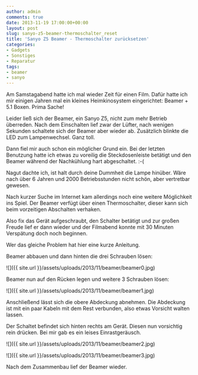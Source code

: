 ```yaml
---
author: admin
comments: true
date: 2013-11-19 17:00:00+00:00
layout: post
slug: sanyo-z5-beamer-thermoschalter_reset
title: 'Sanyo Z5 Beamer - Thermoschalter zurücksetzen'
categories:
- Gadgets
- Sonstiges
- Reparatur
tags:
- beamer
- sanyo
---
```


Am Samstagabend hatte ich mal wieder Zeit für einen Film. Dafür hatte ich mir einigen Jahren mal ein kleines Heimkinosystem eingerichtet: Beamer + 5.1 Boxen. Prima Sache!

Leider ließ sich der Beamer, ein Sanyo Z5, nicht zum mehr Betrieb überreden. Nach dem Einschalten lief zwar der Lüfter, nach wenigen Sekunden schaltete sich der Beamer aber wieder ab. Zusätzlich blinkte die LED zum Lampenwechsel. Ganz toll.

Dann fiel mir auch schon ein möglicher Grund ein. Bei der letzten Benutzung hatte ich etwas zu voreilig die Steckdosenleiste betätigt und den Beamer während der Nachkühlung hart abgeschaltet. :-(

Nagut dachte ich, ist halt durch deine Dummheit die Lampe hinüber. Wäre nach über 6 Jahren und 2000 Betriebsstunden nicht schön, aber vertretbar gewesen.

Nach kurzer Suche im Internet kam allerdings noch eine weitere Möglichkeit ins Spiel. Der Beamer verfügt über einen Thermoschalter, dieser kann sich beim vorzeitigen Abschalten verhaken.

Also fix das Gerät aufgeschraubt, den Schalter betätigt und zur großen Freude lief er dann wieder und der Filmabend konnte mit 30 Minuten Verspätung doch noch beginnen.

Wer das gleiche Problem hat hier eine kurze Anleitung. 

Beamer abbauen und dann hinten die drei Schrauben lösen:

![]({{ site.url }}/assets/uploads/2013/11/beamer/beamer0.jpg)

Beamer nun auf den Rücken legen und weitere 3 Schrauben lösen:

![]({{ site.url }}/assets/uploads/2013/11/beamer/beamer1.jpg)

Anschließend lässt sich die obere Abdeckung abnehmen. Die Abdeckung ist mit ein paar Kabeln mit dem Rest verbunden, also etwas Vorsicht walten lassen.

Der Schaltet befindet sich hinten rechts am Gerät. Diesen nun vorsichtig rein drücken. Bei mir gab es ein leises Einrastgeräusch.

![]({{ site.url }}/assets/uploads/2013/11/beamer/beamer2.jpg)

![]({{ site.url }}/assets/uploads/2013/11/beamer/beamer3.jpg)

Nach dem Zusammenbau lief der Beamer wieder. 